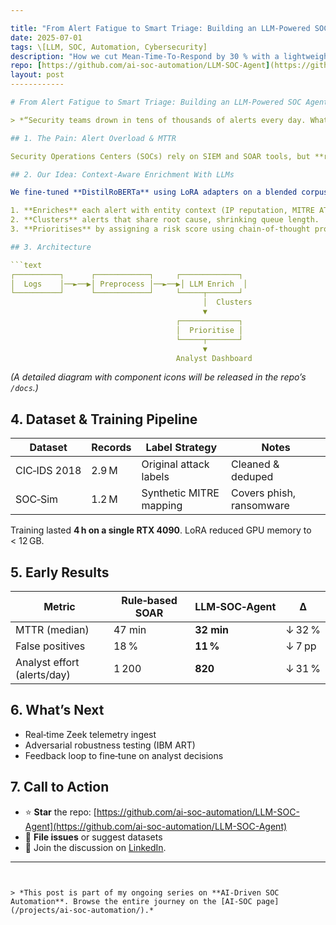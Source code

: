 ```yaml
---

title: "From Alert Fatigue to Smart Triage: Building an LLM-Powered SOC Agent"
date: 2025-07-01
tags: \[LLM, SOC, Automation, Cybersecurity]
description: "How we cut Mean‑Time‑To‑Respond by 30 % with a lightweight LLM pipeline."
repo: [https://github.com/ai-soc-automation/LLM-SOC-Agent](https://github.com/ai-soc-automation/LLM-SOC-Agent)
layout: post
------------

# From Alert Fatigue to Smart Triage: Building an LLM‑Powered SOC Agent

> *“Security teams drown in tens of thousands of alerts every day. What if a lightweight language model could triage them for you in real time?”*

## 1. The Pain: Alert Overload & MTTR

Security Operations Centers (SOCs) rely on SIEM and SOAR tools, but **rule‑based playbooks** often miss context, generating floods of false positives. Analysts spend hours weeding out noise, and **Mean‑Time‑To‑Respond (MTTR)** balloons.

## 2. Our Idea: Context‑Aware Enrichment With LLMs

We fine‑tuned **DistilRoBERTa** using LoRA adapters on a blended corpus of \_CIC‑IDS 2018\_ logs and our synthetic **SOC‑Sim** stream. The agent:

1. **Enriches** each alert with entity context (IP reputation, MITRE ATT\&CK techniques).
2. **Clusters** alerts that share root cause, shrinking queue length.
3. **Prioritises** by assigning a risk score using chain‑of‑thought prompting.

## 3. Architecture

```text
┌──────────┐      ┌────────────┐     ┌─────────────┐
│  Logs    │──►──▶│ Preprocess │──►──▶│ LLM Enrich  │
└──────────┘      └────────────┘     └─────┬───────┘
                                           │  Clusters
                                           ▼
                                     ┌─────────────┐
                                     │  Prioritise │
                                     └─────┬───────┘
                                           ▼
                                     Analyst Dashboard
```

*(A detailed diagram with component icons will be released in the repo’s `/docs`.)*

## 4. Dataset & Training Pipeline

| Dataset      | Records | Label Strategy          | Notes                    |
| ------------ | ------- | ----------------------- | ------------------------ |
| CIC‑IDS 2018 | 2.9 M   | Original attack labels  | Cleaned & deduped        |
| SOC‑Sim      | 1.2 M   | Synthetic MITRE mapping | Covers phish, ransomware |

Training lasted **4 h on a single RTX 4090**. LoRA reduced GPU memory to < 12 GB.

## 5. Early Results

| Metric                      | Rule‑based SOAR | LLM‑SOC‑Agent | Δ      |
| --------------------------- | --------------- | ------------- | ------ |
| MTTR (median)               | 47 min          | **32 min**    | ↓ 32 % |
| False positives             | 18 %            | **11 %**      | ↓ 7 pp |
| Analyst effort (alerts/day) | 1 200           | **820**       | ↓ 31 % |

## 6. What’s Next

* Real‑time Zeek telemetry ingest
* Adversarial robustness testing (IBM ART)
* Feedback loop to fine‑tune on analyst decisions

## 7. Call to Action

* ⭐ **Star** the repo: [https://github.com/ai-soc-automation/LLM-SOC-Agent](https://github.com/ai-soc-automation/LLM-SOC-Agent)
* 🐞 **File issues** or suggest datasets
* 💬 Join the discussion on [LinkedIn](https://www.linkedin.com/in/hazemelbaz).

---
```


> *This post is part of my ongoing series on **AI‑Driven SOC Automation**. Browse the entire journey on the [AI‑SOC page](/projects/ai-soc-automation/).*
